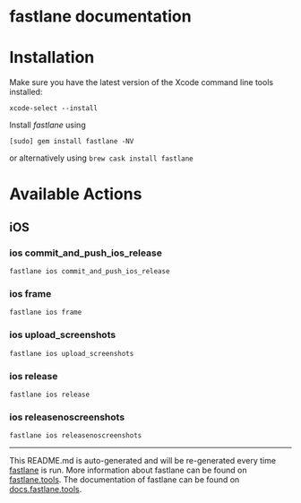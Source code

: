 fastlane documentation
================
# Installation

Make sure you have the latest version of the Xcode command line tools installed:

```
xcode-select --install
```

Install _fastlane_ using
```
[sudo] gem install fastlane -NV
```
or alternatively using `brew cask install fastlane`

# Available Actions
## iOS
### ios commit_and_push_ios_release
```
fastlane ios commit_and_push_ios_release
```

### ios frame
```
fastlane ios frame
```

### ios upload_screenshots
```
fastlane ios upload_screenshots
```

### ios release
```
fastlane ios release
```

### ios releasenoscreenshots
```
fastlane ios releasenoscreenshots
```


----

This README.md is auto-generated and will be re-generated every time [fastlane](https://fastlane.tools) is run.
More information about fastlane can be found on [fastlane.tools](https://fastlane.tools).
The documentation of fastlane can be found on [docs.fastlane.tools](https://docs.fastlane.tools).
